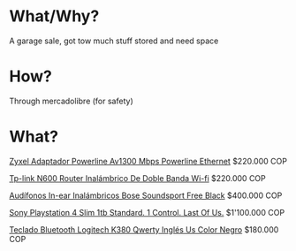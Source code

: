 # What/Why?
A garage sale, got tow much stuff stored and need space

# How?

Through mercadolibre (for safety)

# What?

[Zyxel Adaptador Powerline Av1300 Mbps Powerline Ethernet](https://articulo.mercadolibre.com.co/MCO-1035891647-zyxel-adaptador-powerline-av1300-mbps-powerline-ethernet-_JM) $220.000 COP

[Tp-link N600 Router Inalámbrico De Doble Banda Wi-fi](https://articulo.mercadolibre.com.co/MCO-1035892476-tp-link-n600-router-inalambrico-de-doble-banda-wi-fi-_JM) $220.000 COP

[Audífonos In-ear Inalámbricos Bose Soundsport Free Black](https://articulo.mercadolibre.com.co/MCO-961130403-audifonos-in-ear-inalambricos-bose-soundsport-free-black-_JM) $400.000 COP

[Sony Playstation 4 Slim 1tb Standard. 1 Control. Last Of Us.](https://articulo.mercadolibre.com.co/MCO-976508472-sony-playstation-4-slim-1tb-standard-1-control-last-of-us-_JM) $1'100.000 COP

[Teclado Bluetooth Logitech K380 Qwerty Inglés Us Color Negro](https://articulo.mercadolibre.com.co/MCO-976831768-teclado-bluetooth-logitech-k380-qwerty-ingles-us-color-negro-_JM) $180.000 COP
